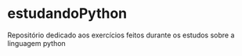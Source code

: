 # estudandoPython
 Repositório dedicado aos exercícios feitos durante os estudos sobre a linguagem python
